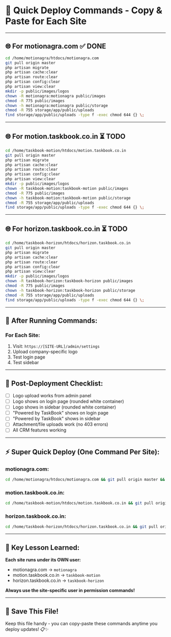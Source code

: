 # 🚀 Quick Deploy Commands - Copy & Paste for Each Site

---

## 🌐 **For motionagra.com** ✅ DONE

```bash
cd /home/motionagra/htdocs/motionagra.com
git pull origin master
php artisan migrate
php artisan cache:clear
php artisan route:clear
php artisan config:clear
php artisan view:clear
mkdir -p public/images/logos
chown -R motionagra:motionagra public/images
chmod -R 775 public/images
chown -h motionagra:motionagra public/storage
chmod -R 755 storage/app/public/uploads
find storage/app/public/uploads -type f -exec chmod 644 {} \;
```

---

## 🌐 **For motion.taskbook.co.in** ⏳ TODO

```bash
cd /home/taskbook-motion/htdocs/motion.taskbook.co.in
git pull origin master
php artisan migrate
php artisan cache:clear
php artisan route:clear
php artisan config:clear
php artisan view:clear
mkdir -p public/images/logos
chown -R taskbook-motion:taskbook-motion public/images
chmod -R 775 public/images
chown -h taskbook-motion:taskbook-motion public/storage
chmod -R 755 storage/app/public/uploads
find storage/app/public/uploads -type f -exec chmod 644 {} \;
```

---

## 🌐 **For horizon.taskbook.co.in** ⏳ TODO

```bash
cd /home/taskbook-horizon/htdocs/horizon.taskbook.co.in
git pull origin master
php artisan migrate
php artisan cache:clear
php artisan route:clear
php artisan config:clear
php artisan view:clear
mkdir -p public/images/logos
chown -R taskbook-horizon:taskbook-horizon public/images
chmod -R 775 public/images
chown -h taskbook-horizon:taskbook-horizon public/storage
chmod -R 755 storage/app/public/uploads
find storage/app/public/uploads -type f -exec chmod 644 {} \;
```

---

## 🎯 **After Running Commands:**

### For Each Site:
1. Visit: `https://[SITE-URL]/admin/settings`
2. Upload company-specific logo
3. Test login page
4. Test sidebar

---

## 📝 **Post-Deployment Checklist:**

- [ ] Logo upload works from admin panel
- [ ] Logo shows on login page (rounded white container)
- [ ] Logo shows in sidebar (rounded white container)
- [ ] "Powered by TaskBook" shows on login page
- [ ] "Powered by TaskBook" shows in sidebar
- [ ] Attachment/file uploads work (no 403 errors)
- [ ] All CRM features working

---

## ⚡ **Super Quick Deploy (One Command Per Site):**

### motionagra.com:
```bash
cd /home/motionagra/htdocs/motionagra.com && git pull origin master && php artisan migrate && php artisan cache:clear && php artisan route:clear && chown -R motionagra:motionagra public/images && chmod -R 775 public/images && chown -h motionagra:motionagra public/storage
```

### motion.taskbook.co.in:
```bash
cd /home/taskbook-motion/htdocs/motion.taskbook.co.in && git pull origin master && php artisan migrate && php artisan cache:clear && php artisan route:clear && chown -R taskbook-motion:taskbook-motion public/images && chmod -R 775 public/images && chown -h taskbook-motion:taskbook-motion public/storage
```

### horizon.taskbook.co.in:
```bash
cd /home/taskbook-horizon/htdocs/horizon.taskbook.co.in && git pull origin master && php artisan migrate && php artisan cache:clear && php artisan route:clear && chown -R taskbook-horizon:taskbook-horizon public/images && chmod -R 775 public/images && chown -h taskbook-horizon:taskbook-horizon public/storage
```

---

## 🔑 **Key Lesson Learned:**

**Each site runs under its OWN user:**
- motionagra.com → `motionagra`
- motion.taskbook.co.in → `taskbook-motion`
- horizon.taskbook.co.in → `taskbook-horizon`

**Always use the site-specific user in permission commands!**

---

## 💾 **Save This File!**

Keep this file handy - you can copy-paste these commands anytime you deploy updates! 📋✨
